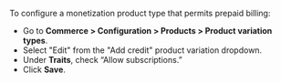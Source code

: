 To configure a monetization product type that permits prepaid billing:

* Go to **Commerce > Configuration > Products > Product variation types**.
* Select "Edit" from the "Add credit" product variation dropdown.
* Under **Traits**, check “Allow subscriptions.”
* Click **Save**.